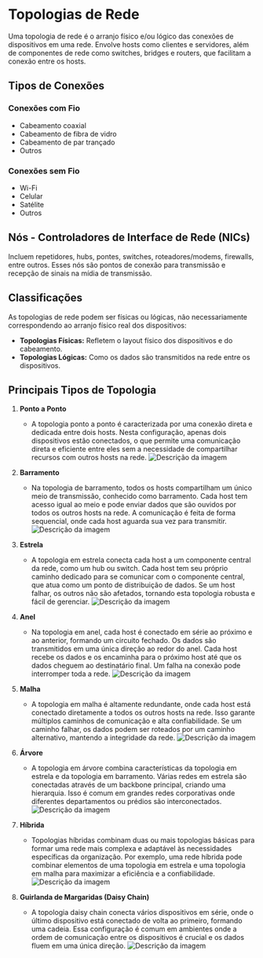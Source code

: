 # Topologias de Rede

Uma topologia de rede é o arranjo físico e/ou lógico das conexões de dispositivos em uma rede. Envolve hosts como clientes e servidores, além de componentes de rede como switches, bridges e routers, que facilitam a conexão entre os hosts.

## Tipos de Conexões

### Conexões com Fio
- Cabeamento coaxial
- Cabeamento de fibra de vidro
- Cabeamento de par trançado
- Outros

### Conexões sem Fio
- Wi-Fi
- Celular
- Satélite
- Outros

## Nós - Controladores de Interface de Rede (NICs)

Incluem repetidores, hubs, pontes, switches, roteadores/modems, firewalls, entre outros. Esses nós são pontos de conexão para transmissão e recepção de sinais na mídia de transmissão.

## Classificações

As topologias de rede podem ser físicas ou lógicas, não necessariamente correspondendo ao arranjo físico real dos dispositivos:

- **Topologias Físicas:** Refletem o layout físico dos dispositivos e do cabeamento.
- **Topologias Lógicas:** Como os dados são transmitidos na rede entre os dispositivos.

## Principais Tipos de Topologia

1. **Ponto a Ponto**
   - A topologia ponto a ponto é caracterizada por uma conexão direta e dedicada entre dois hosts. Nesta configuração, apenas dois dispositivos estão conectados, o que permite uma comunicação direta e eficiente entre eles sem a necessidade de compartilhar recursos com outros hosts na rede.
   ![Descrição da imagem](../imagens/img1.png)


2. **Barramento**
   - Na topologia de barramento, todos os hosts compartilham um único meio de transmissão, conhecido como barramento. Cada host tem acesso igual ao meio e pode enviar dados que são ouvidos por todos os outros hosts na rede. A comunicação é feita de forma sequencial, onde cada host aguarda sua vez para transmitir.
   ![Descrição da imagem](../imagens/img2.png)

3. **Estrela**
   - A topologia em estrela conecta cada host a um componente central da rede, como um hub ou switch. Cada host tem seu próprio caminho dedicado para se comunicar com o componente central, que atua como um ponto de distribuição de dados. Se um host falhar, os outros não são afetados, tornando esta topologia robusta e fácil de gerenciar.
   ![Descrição da imagem](../imagens/img3.png)

4. **Anel**
   - Na topologia em anel, cada host é conectado em série ao próximo e ao anterior, formando um circuito fechado. Os dados são transmitidos em uma única direção ao redor do anel. Cada host recebe os dados e os encaminha para o próximo host até que os dados cheguem ao destinatário final. Um falha na conexão pode interromper toda a rede.
   ![Descrição da imagem](../imagens/img4.png)

5. **Malha**
   - A topologia em malha é altamente redundante, onde cada host está conectado diretamente a todos os outros hosts na rede. Isso garante múltiplos caminhos de comunicação e alta confiabilidade. Se um caminho falhar, os dados podem ser roteados por um caminho alternativo, mantendo a integridade da rede.
   ![Descrição da imagem](../imagens/img5.png)

6. **Árvore**
   - A topologia em árvore combina características da topologia em estrela e da topologia em barramento. Várias redes em estrela são conectadas através de um backbone principal, criando uma hierarquia. Isso é comum em grandes redes corporativas onde diferentes departamentos ou prédios são interconectados.
   ![Descrição da imagem](../imagens/img6.png)

7. **Híbrida**
   - Topologias híbridas combinam duas ou mais topologias básicas para formar uma rede mais complexa e adaptável às necessidades específicas da organização. Por exemplo, uma rede híbrida pode combinar elementos de uma topologia em estrela e uma topologia em malha para maximizar a eficiência e a confiabilidade.
   ![Descrição da imagem](../imagens/img7.png)

8. **Guirlanda de Margaridas (Daisy Chain)**
   - A topologia daisy chain conecta vários dispositivos em série, onde o último dispositivo está conectado de volta ao primeiro, formando uma cadeia. Essa configuração é comum em ambientes onde a ordem de comunicação entre os dispositivos é crucial e os dados fluem em uma única direção.
   ![Descrição da imagem](../imagens/img8.png)
